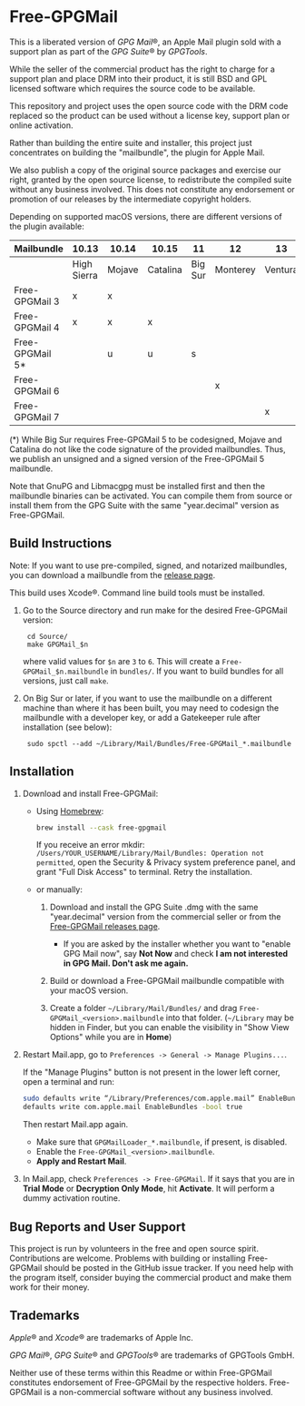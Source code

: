 Free-GPGMail
============

This is a liberated version of *GPG Mail*&reg;, an Apple Mail plugin sold
with a support plan as part of the *GPG Suite*&reg; by *GPGTools*.

While the seller of the commercial product has the right to charge for a
support plan and place DRM into their product, it is still BSD and GPL
licensed software which requires the source code to be available.

This repository and project uses the open source code with the DRM code
replaced so the product can be used without a license key, support plan or
online activation.

Rather than building the entire suite and installer, this project just
concentrates on building the "mailbundle", the plugin for Apple Mail.

We also publish a copy of the original source packages and exercise our right,
granted by the open source license, to redistribute the compiled suite
without any business involved. This does not constitute any endorsement
or promotion of our releases by the intermediate copyright holders.

Depending on supported macOS versions, there are different versions of
the plugin available:

| Mailbundle      | 10.13       | 10.14  | 10.15    | 11      | 12       | 13      |
| --------------  | ----------- | ------ | -------- | --------| -------- | ------- |
|                 | High Sierra | Mojave | Catalina | Big Sur | Monterey | Ventura |
| Free-GPGMail 3  | x           | x      |          |         |          |         |
| Free-GPGMail 4  | x           | x      | x        |         |          |         |
| Free-GPGMail 5* |             | u      | u        | s       |          |         |
| Free-GPGMail 6  |             |        |          |         | x        |         |
| Free-GPGMail 7  |             |        |          |         |          | x       |

(*) While Big Sur requires Free-GPGMail 5 to be codesigned, Mojave and Catalina
do not like the code signature of the provided mailbundles. Thus, we publish
an unsigned and a signed version of the Free-GPGMail 5 mailbundle.

Note that GnuPG and Libmacgpg must be installed first and then the mailbundle
binaries can be activated. You can compile them from source or install them
from the GPG Suite with the same "year.decimal" version as Free-GPGMail.

Build Instructions
------------------

Note: If you want to use pre-compiled, signed, and notarized mailbundles, you
can download a mailbundle from the [release page](../../releases/).

This build uses Xcode&reg;. Command line build tools must be installed.

1. Go to the Source directory and run make for the desired Free-GPGMail version:

        cd Source/
        make GPGMail_$n

   where valid values for `$n` are `3` to `6`. This will create a
   `Free-GPGMail_$n.mailbundle` in `bundles/`. If you want to build bundles for
   all versions, just call `make`.

2. On Big Sur or later, if you want to use the mailbundle on a different machine
   than where it has been built, you may need to codesign the mailbundle with
   a developer key, or add a Gatekeeper rule after installation (see below):

        sudo spctl --add ~/Library/Mail/Bundles/Free-GPGMail_*.mailbundle


Installation
------------

1. Download and install Free-GPGMail:
    - Using [Homebrew](https://brew.sh):
      ```bash
      brew install --cask free-gpgmail
      ```

      If you receive an error mkdir: `/Users/YOUR_USERNAME/Library/Mail/Bundles: Operation not permitted`,
      open the Security & Privacy system preference panel, and grant "Full Disk
      Access" to terminal. Retry the installation.

    - or manually:
        1. Download and install the GPG Suite .dmg with the same "year.decimal" version
           from the commercial seller or from the [Free-GPGMail releases page](../../releases/).
            - If you are asked by the installer whether you want to
              "enable GPG Mail now", say **Not Now** and check
              **I am not interested in GPG Mail. Don't ask me again.**

        2. Build or download a Free-GPGMail mailbundle compatible with your
           macOS version.

        3. Create a folder `~/Library/Mail/Bundles/` and drag
           `Free-GPGMail_<version>.mailbundle` into that folder.
           (`~/Library` may be hidden in Finder, but you can enable the
           visibility in "Show View Options" while you are in **Home**)

2. Restart Mail.app, go to `Preferences -> General -> Manage Plugins...`.
    
    If the "Manage Plugins" button is not present in the lower left corner,
    open a terminal and run:
    ```bash
    sudo defaults write “/Library/Preferences/com.apple.mail” EnableBundles 1
    defaults write com.apple.mail EnableBundles -bool true
    ```
    
    Then restart Mail.app again.

   - Make sure that `GPGMailLoader_*.mailbundle`, if present, is disabled.     
   - Enable the `Free-GPGMail_<version>.mailbundle`.
   - **Apply and Restart Mail**.

3. In Mail.app, check `Preferences -> Free-GPGMail`. If it says that you are in
   **Trial Mode** or **Decryption Only Mode**, hit **Activate**. It will perform
   a dummy activation routine.


Bug Reports and User Support
----------------------------

This project is run by volunteers in the free and open source spirit. Contributions
are welcome. Problems with building or installing Free-GPGMail should be posted
in the GitHub issue tracker. If you need help with the program itself, consider
buying the commercial product and make them work for their money.

Trademarks
----------

*Apple*&reg; and *Xcode*&reg; are trademarks of Apple Inc.

*GPG Mail*&reg;, *GPG Suite*&reg; and *GPGTools*&reg; are trademarks of GPGTools GmbH.

Neither use of these terms within this Readme or within Free-GPGMail
constitutes endorsement of Free-GPGMail by the respective holders.
Free-GPGMail is a non-commercial software without any business involved.
